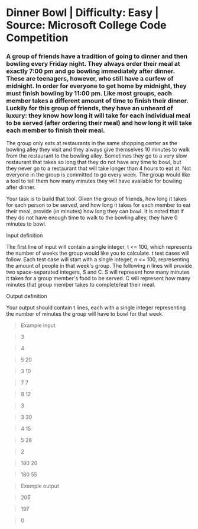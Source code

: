 # Dinner Bowl | Difficulty: Easy  |  Source: Microsoft College Code Competition

### A group of friends have a tradition of going to dinner and then bowling every Friday night. They always order their meal at exactly 7:00 pm and go bowling immediately after dinner. These are teenagers, however, who still have a curfew of midnight. In order for everyone to get home by midnight, they must finish bowling by 11:00 pm. Like most groups, each member takes a different amount of time to finish their dinner. Luckily for this group of friends, they have an unheard of luxury: they know how long it will take for each individual meal to be served (after ordering their meal) and how long it will take each member to finish their meal.

The group only eats at restaurants in the same shopping center as the bowling alley they visit and they always give themselves 10 minutes to walk from the restaurant to the bowling alley. Sometimes they go to a very slow restaurant that takes so long that they do not have any time to bowl, but they never go to a restaurant that will take longer than 4 hours to eat at. Not everyone in the group is committed to go every week. The group would like a tool to tell them how many minutes they will have available for bowling after dinner.

Your task is to build that tool. Given the group of friends, how long it takes for each person to be served, and how long it takes for each member to eat their meal, provide (in minutes) how long they can bowl. It is noted that if they do not have enough time to walk to the bowling alley, they have 0 minutes to bowl.

Input definition

The first line of input will contain a single integer, t <= 100, which represents the number of weeks the group would like you to calculate. t test cases will follow. Each test case will start with a single integer, n <= 100, representing the amount of people in that week's group. The following n lines will provide two space-separated integers, S and C. S will represent how many minutes it takes for a group member's food to be served. C will represent how many minutes that group member takes to complete/eat their meal.

Output definition

Your output should contain t lines, each with a single integer representing the number of minutes the group will have to bowl for that week.

> Example input

> 3

> 4

> 5 20

> 3 10

> 7 7

> 8 12

> 3

> 3 30

> 4 15

> 5 28

> 2

> 180 20

> 180 55

> Example output

> 205

> 197

> 0

